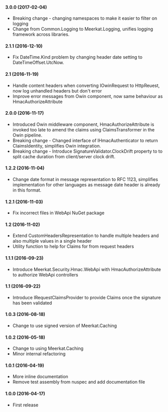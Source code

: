#### 3.0.0 (2017-02-04)
* Breaking change - changing namespaces to make it easier to filter on logging
* Change from Common.Logging to Meerkat.Logging, unifies logging framework across libraries.
 
#### 2.1.1 (2016-12-10)
* Fix DateTime.Kind problem by changing header date setting to DateTimeOffset.UtcNow.

#### 2.1 (2016-11-19)
* Handle content headers when converting IOwinRequest to HttpReuest, now log unhandled headers but don't error
* Improve error messages from Owin component, now same behaviour as HmacAuthorizeAttribute

#### 2.0.0 (2016-11-17)
* Introduced Owin middleware component, HmacAuthorizeAttribute is invoked too late to amend the claims using ClaimsTransformer in the Owin pipeline.
* Breaking change - Changed interface of IHmacAuthenticator to return ClaimsIdentity, simplifies Owin integration.
* Breaking change - Introduce SignatureValidator.ClockDrift property to  to split cache duration from client/server clock drift.

#### 1.2.2 (2016-11-04)
* Change date format in message representation to RFC 1123, simplifies implementation for other languages as message date header is already in this format.

#### 1.2.1 (2016-11-03)
* Fix incorrect files in WebApi NuGet package

#### 1.2 (2016-11-02)
* Extend CustomHeadersRepresentation to handle multiple headers and also multiple values in a single header
* Utility function to help for Claims for from request headers
 
#### 1.1.1 (2016-09-23)
* Introduce Meerkat.Security.Hmac.WebApi with HmacAuthorizeAttribute to authorize WebApi controllers

#### 1.1 (2016-09-22)
* Introduce IRequestClaimsProvider to provide Claims once the signature has been validated

#### 1.0.3 (2016-08-18)
* Change to use signed version of Meerkat.Caching

#### 1.0.2 (2016-05-18)
* Change to using Meerkat.Caching
* Minor internal refactoring

#### 1.0.1 (2016-04-19)
* More inline documentation
* Remove test assembly from nuspec and add documentation file

#### 1.0.0 (2016-04-17)
* First release